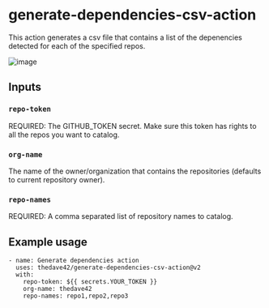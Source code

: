 # generate-dependencies-csv-action

This action generates a csv file that contains a list of the depenencies detected for each of the specified repos.

![image](https://user-images.githubusercontent.com/50186003/110385625-06664900-8014-11eb-8f38-eda7789a797b.png)

## Inputs

### `repo-token`

REQUIRED: The GITHUB_TOKEN secret. Make sure this token has rights to all the repos you want to catalog.

### `org-name`

The name of the owner/organization that contains the repositories (defaults to current repository owner).

### `repo-names`

REQUIRED: A comma separated list of repository names to catalog.


## Example usage

    - name: Generate dependencies action
      uses: thedave42/generate-dependencies-csv-action@v2
      with:
        repo-token: ${{ secrets.YOUR_TOKEN }}
        org-name: thedave42
        repo-names: repo1,repo2,repo3
